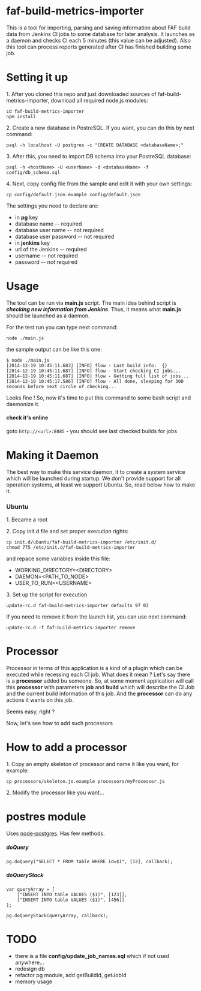faf-build-metrics-importer
=======
This is a tool for importing, parsing and saving information about FAF build data from Jenkins CI jobs to some database for later analysis. It launches as a daemon and checks CI each 5 minutes (this value can be adjusted). Also this tool can process reports generated after CI has finished building some job.

Setting it up
=======

1\. After you cloned this repo and just downloaded sources of faf-build-metrics-importer, download all required node.js modules:
```
cd faf-build-metrics-importer
npm install
```

2\. Create a new database in PostreSQL. If you want, you can do this by next command:
```
psql -h localhost -U postgres -c "CREATE DATABASE <databaseName>;"
```

3\. After this, you need to import DB schema into your PostreSQL database:
```
psql -h <hostName> -U <userName> -d <databaseName> -f config/db_schema.sql
```

4\. Next, copy config file  from the sample and edit it with your own settings:
```
cp config/default.json.example config/default.json
```
The settings you need to declare are:
 * in **pg** key
  * database name -- required
  * database user name -- not required
  * database user password -- not required
 * in **jenkins** key
  * url of the Jenkins -- required
  * username -- not required
  * password -- not required

Usage
=======

The tool can be run via **main.js** script. The main idea behind script is ***checking new information from Jenkins***. Thus, it means what **main.js** should be launched as a daemon.

For the test run you can type next command:
```
node ./main.js
```
the sample output can be like this one:
```
$ node ./main.js 
[2014-12-19 10:45:11.683] [INFO] flow - Last build info:  {}
[2014-12-19 10:45:11.687] [INFO] flow - Start checking CI jobs...
[2014-12-19 10:45:11.687] [INFO] flow - Getting full list of jobs...
[2014-12-19 10:45:17.586] [INFO] flow - All done, sleeping for 300 seconds before next circle of checking...
```
Looks fine ! So, now it's time to put this command to some bash script and daemonize it.


#### check it's online
goto `http://<url>:8085` - you should see last checked builds for jobs

Making it Daemon
=======

The best way to make this service daemon, it to create a system service which will be launched during startup. We don't provide support for all operation systems, at least we support Ubuntu. So, read below how to make it.

### Ubuntu

1\. Became a root

2\. Copy init.d file and set proper execution rights:
```
cp init.d/ubuntu/faf-build-metrics-importer /etc/init.d/
chmod 775 /etc/init.d/faf-build-metrics-importer
```
and repace some variables inside this file:
 * WORKING_DIRECTORY=\<DIRECTORY\>
 * DAEMON=\<PATH_TO_NODE\>
 * USER_TO_RUN=\<USERNAME\>

3\. Set up the script for execution
```
update-rc.d faf-build-metrics-importer defaults 97 03
```
If you need to remove it from the launch list, you can use next command:
```
update-rc.d -f faf-build-metrics-importer remove
```

Processor
==================
Processor in terms of this application is a kind of a plugin which can be executed while recessing each CI job.
What does it mean ? Let's say there is a **processor** added bu someone.
So, at some moment application will call this **processor** with parameters **job** and **build**  which will describe the
CI Job and the current build information of this job.
And the **processor** can do any actions it wants on this job.

Seems easy, right ?

Now, let's see how to add such processors

How to add a processor
==================
1\. Copy an empty skeleton of processor and name it like you want, for example:
```
cp processors/skeleton.js.example processors/myProcessor.js
```

2\. Modify the processor like you want...


postres module
===============
Uses [node-postgres](https://github.com/brianc/node-postgres/wiki/Client#paramaterized-query-with-optional-callback-supplied). Has few methods.

##### doQuery
```
pg.doQuery("SELECT * FROM table WHERE id=$1", [12], callback);
```
##### doQueryStack
```
var queryArray = [
    ["INSERT INTO table VALUES ($1)", [123]],
    ["INSERT INTO table VALUES ($1)", [456]]
];

pg.doQueryStack(queryArray, callback);
```

TODO
=============
- there is a file **config/update_job_names.sql** which if not used anywhere...
- redesign db
- refactor pg module, add getBuildId, getJobId
- memory usage